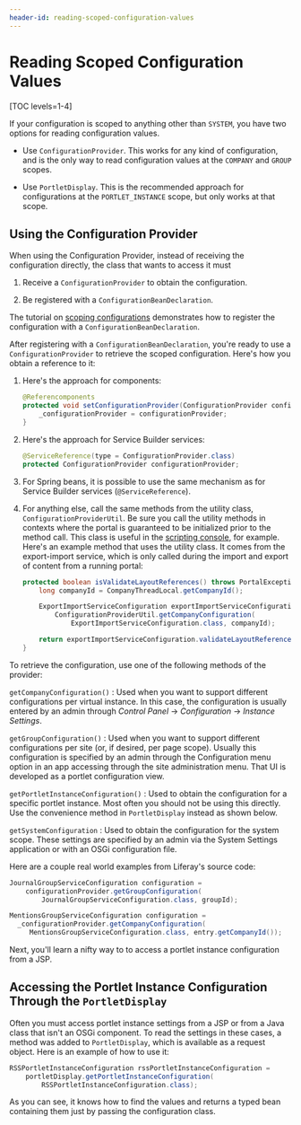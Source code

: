 ```yaml
---
header-id: reading-scoped-configuration-values
---
```


# Reading Scoped Configuration Values

[TOC levels=1-4]

If your configuration is scoped to anything other than `SYSTEM`, you have two
options for reading configuration values.

-   Use `ConfigurationProvider`. This works for any kind of configuration,
    and is the only way to read configuration values at the `COMPANY` and
    `GROUP` scopes.

-   Use `PortletDisplay`. This is the recommended approach for configurations
    at the `PORTLET_INSTANCE` scope, but only works at that scope.

## Using the Configuration Provider

When using the Configuration Provider, instead of receiving the configuration
directly, the class that wants to access it must 

1.  Receive a `ConfigurationProvider` to obtain the configuration.

2.  Be registered with a `ConfigurationBeanDeclaration`.

The tutorial on 
[scoping configurations](/docs/7-2/frameworks/-/knowledge_base/f/scoping-configurations) 
demonstrates how to register the configuration with a `ConfigurationBeanDeclaration`.

After registering with a `ConfigurationBeanDeclaration`, you're ready to use a
`ConfigurationProvider` to retrieve the scoped configuration. Here's how you
obtain a reference to it:

1.  Here's the approach for components:

    ```java
    @Referencomponents
    protected void setConfigurationProvider(ConfigurationProvider configurationProvider) {
        _configurationProvider = configurationProvider;
    }
    ```

2.  Here's the approach for Service Builder services:

    ```java
    @ServiceReference(type = ConfigurationProvider.class)
    protected ConfigurationProvider configurationProvider;
    ```

3.  For Spring beans, it is possible to use the same mechanism as for Service
    Builder services (`@ServiceReference`). 
    
    <!--Uncomment once article is available
    Check the documentation on 
    how to integrate Spring beans with OSGi services
    for more details.
    -->

4.  For anything else, call the same methods from the utility class,
    `ConfigurationProviderUtil`. Be sure you call the utility methods in
    contexts where the portal is guaranteed to be initialized prior to the
    method call. This class is useful in the 
    [scripting console](/docs/7-2/user/-/knowledge_base/u/running-scripts-from-the-script-console),
    for example. Here's an example method that uses the utility class. It comes
    from the export-import service, which is only called during the import and
    export of content from a running portal:

    ```java
  	protected boolean isValidateLayoutReferences() throws PortalException {
  		long companyId = CompanyThreadLocal.getCompanyId();

  		ExportImportServiceConfiguration exportImportServiceConfiguration =
  			ConfigurationProviderUtil.getCompanyConfiguration(
  				ExportImportServiceConfiguration.class, companyId);

  		return exportImportServiceConfiguration.validateLayoutReferences();
  	}
    ```

To retrieve the configuration, use one of the following methods of the provider:

`getCompanyConfiguration()`
: Used when you want to support different configurations per virtual instance.
In this case, the configuration is usually entered by an admin through *Control
Panel* &rarr; *Configuration* &rarr; *Instance Settings*. 

`getGroupConfiguration()`
: Used when you want to support different configurations per site (or, if
desired, per page scope). Usually this configuration is specified by an admin
through the Configuration menu option in an app accessing through the site
administration menu. That UI is developed as a portlet configuration view.

`getPortletInstanceConfiguration()`
: Used to obtain the configuration for a specific portlet instance. Most often
you should not be using this directly. Use the convenience method in
`PortletDisplay` instead as shown below.

`getSystemConfiguration`
: Used to obtain the configuration for the system scope. These settings are
specified by an admin via the System Settings application or with an OSGi
configuration file.

Here are a couple real world examples from Liferay's source code:

```java
JournalGroupServiceConfiguration configuration =
    configurationProvider.getGroupConfiguration(
        JournalGroupServiceConfiguration.class, groupId);

MentionsGroupServiceConfiguration configuration =
  _configurationProvider.getCompanyConfiguration(
     MentionsGroupServiceConfiguration.class, entry.getCompanyId());
```

Next, you'll learn a nifty way to to access a portlet instance configuration
from a JSP.

## Accessing the Portlet Instance Configuration Through the `PortletDisplay`

Often you must access portlet instance settings from a JSP or from a Java class
that isn't an OSGi component. To read the settings in these cases, a
method was added to `PortletDisplay`, which is available as a request object.
Here is an example of how to use it:

```java
RSSPortletInstanceConfiguration rssPortletInstanceConfiguration =
    portletDisplay.getPortletInstanceConfiguration(
        RSSPortletInstanceConfiguration.class);
```

As you can see, it knows how to find the values and returns a typed bean
containing them just by passing the configuration class.
